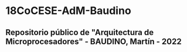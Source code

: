 # 18CoCESE-AdM-Baudino
## Repositorio público de "Arquitectura de Microprocesadores" - BAUDINO, Martín - 2022
